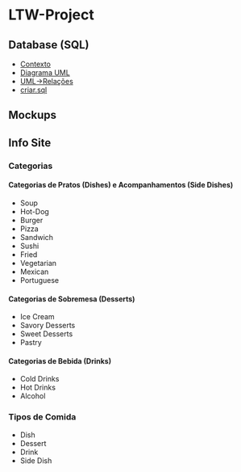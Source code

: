 # LTW-Project

## Database (SQL)
- [Contexto](https://github.com/pedronunomacedo/LTW-Project/blob/main/DatabaseNotes.md#contexto)
- [Diagrama UML](https://github.com/pedronunomacedo/LTW-Project/blob/main/DatabaseNotes.md#diagrama-uml)
- [UML->Relações](https://github.com/pedronunomacedo/LTW-Project/blob/main/DatabaseNotes.md#uml----rela%C3%A7%C3%B5es)
- [criar.sql](https://github.com/pedronunomacedo/LTW-Project/blob/main/sql/criar.sql)


## Mockups

## Info Site

### Categorias
#### Categorias de Pratos (Dishes) e Acompanhamentos (Side Dishes)
- Soup
- Hot-Dog
- Burger
- Pizza
- Sandwich
- Sushi
- Fried
- Vegetarian
- Mexican
- Portuguese
#### Categorias de Sobremesa (Desserts)
- Ice Cream
- Savory Desserts
- Sweet Desserts
- Pastry
#### Categorias de Bebida (Drinks)
- Cold Drinks
- Hot Drinks
- Alcohol
### Tipos de Comida
- Dish
- Dessert
- Drink
- Side Dish
